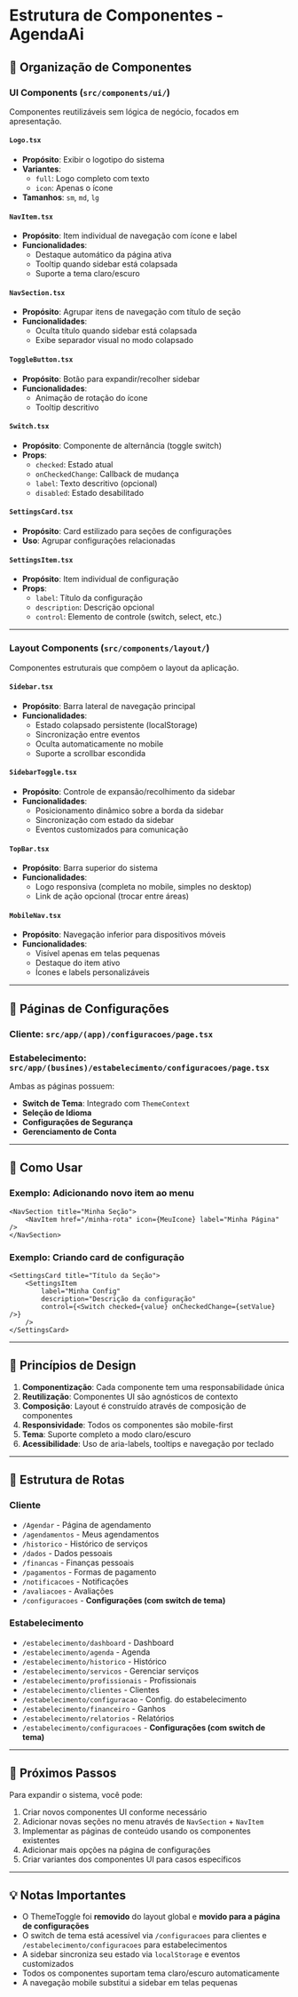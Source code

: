 # Estrutura de Componentes - AgendaAi

## 📁 Organização de Componentes

### **UI Components** (`src/components/ui/`)

Componentes reutilizáveis sem lógica de negócio, focados em apresentação.

#### `Logo.tsx`

-   **Propósito**: Exibir o logotipo do sistema
-   **Variantes**:
    -   `full`: Logo completo com texto
    -   `icon`: Apenas o ícone
-   **Tamanhos**: `sm`, `md`, `lg`

#### `NavItem.tsx`

-   **Propósito**: Item individual de navegação com ícone e label
-   **Funcionalidades**:
    -   Destaque automático da página ativa
    -   Tooltip quando sidebar está colapsada
    -   Suporte a tema claro/escuro

#### `NavSection.tsx`

-   **Propósito**: Agrupar itens de navegação com título de seção
-   **Funcionalidades**:
    -   Oculta título quando sidebar está colapsada
    -   Exibe separador visual no modo colapsado

#### `ToggleButton.tsx`

-   **Propósito**: Botão para expandir/recolher sidebar
-   **Funcionalidades**:
    -   Animação de rotação do ícone
    -   Tooltip descritivo

#### `Switch.tsx`

-   **Propósito**: Componente de alternância (toggle switch)
-   **Props**:
    -   `checked`: Estado atual
    -   `onCheckedChange`: Callback de mudança
    -   `label`: Texto descritivo (opcional)
    -   `disabled`: Estado desabilitado

#### `SettingsCard.tsx`

-   **Propósito**: Card estilizado para seções de configurações
-   **Uso**: Agrupar configurações relacionadas

#### `SettingsItem.tsx`

-   **Propósito**: Item individual de configuração
-   **Props**:
    -   `label`: Título da configuração
    -   `description`: Descrição opcional
    -   `control`: Elemento de controle (switch, select, etc.)

---

### **Layout Components** (`src/components/layout/`)

Componentes estruturais que compõem o layout da aplicação.

#### `Sidebar.tsx`

-   **Propósito**: Barra lateral de navegação principal
-   **Funcionalidades**:
    -   Estado colapsado persistente (localStorage)
    -   Sincronização entre eventos
    -   Oculta automaticamente no mobile
    -   Suporte a scrollbar escondida

#### `SidebarToggle.tsx`

-   **Propósito**: Controle de expansão/recolhimento da sidebar
-   **Funcionalidades**:
    -   Posicionamento dinâmico sobre a borda da sidebar
    -   Sincronização com estado da sidebar
    -   Eventos customizados para comunicação

#### `TopBar.tsx`

-   **Propósito**: Barra superior do sistema
-   **Funcionalidades**:
    -   Logo responsiva (completa no mobile, simples no desktop)
    -   Link de ação opcional (trocar entre áreas)

#### `MobileNav.tsx`

-   **Propósito**: Navegação inferior para dispositivos móveis
-   **Funcionalidades**:
    -   Visível apenas em telas pequenas
    -   Destaque do item ativo
    -   Ícones e labels personalizáveis

---

## 🎨 Páginas de Configurações

### Cliente: `src/app/(app)/configuracoes/page.tsx`

### Estabelecimento: `src/app/(busines)/estabelecimento/configuracoes/page.tsx`

Ambas as páginas possuem:

-   **Switch de Tema**: Integrado com `ThemeContext`
-   **Seleção de Idioma**
-   **Configurações de Segurança**
-   **Gerenciamento de Conta**

---

## 🔧 Como Usar

### Exemplo: Adicionando novo item ao menu

```tsx
<NavSection title="Minha Seção">
	<NavItem href="/minha-rota" icon={MeuIcone} label="Minha Página" />
</NavSection>
```

### Exemplo: Criando card de configuração

```tsx
<SettingsCard title="Título da Seção">
	<SettingsItem
		label="Minha Config"
		description="Descrição da configuração"
		control={<Switch checked={value} onCheckedChange={setValue} />}
	/>
</SettingsCard>
```

---

## 🎯 Princípios de Design

1. **Componentização**: Cada componente tem uma responsabilidade única
2. **Reutilização**: Componentes UI são agnósticos de contexto
3. **Composição**: Layout é construído através de composição de componentes
4. **Responsividade**: Todos os componentes são mobile-first
5. **Tema**: Suporte completo a modo claro/escuro
6. **Acessibilidade**: Uso de aria-labels, tooltips e navegação por teclado

---

## 📱 Estrutura de Rotas

### Cliente

-   `/Agendar` - Página de agendamento
-   `/agendamentos` - Meus agendamentos
-   `/historico` - Histórico de serviços
-   `/dados` - Dados pessoais
-   `/financas` - Finanças pessoais
-   `/pagamentos` - Formas de pagamento
-   `/notificacoes` - Notificações
-   `/avaliacoes` - Avaliações
-   `/configuracoes` - **Configurações (com switch de tema)**

### Estabelecimento

-   `/estabelecimento/dashboard` - Dashboard
-   `/estabelecimento/agenda` - Agenda
-   `/estabelecimento/historico` - Histórico
-   `/estabelecimento/servicos` - Gerenciar serviços
-   `/estabelecimento/profissionais` - Profissionais
-   `/estabelecimento/clientes` - Clientes
-   `/estabelecimento/configuracao` - Config. do estabelecimento
-   `/estabelecimento/financeiro` - Ganhos
-   `/estabelecimento/relatorios` - Relatórios
-   `/estabelecimento/configuracoes` - **Configurações (com switch de tema)**

---

## 🚀 Próximos Passos

Para expandir o sistema, você pode:

1. Criar novos componentes UI conforme necessário
2. Adicionar novas seções no menu através de `NavSection` + `NavItem`
3. Implementar as páginas de conteúdo usando os componentes existentes
4. Adicionar mais opções na página de configurações
5. Criar variantes dos componentes UI para casos específicos

---

## 💡 Notas Importantes

-   O ThemeToggle foi **removido** do layout global e **movido para a página de
    configurações**
-   O switch de tema está acessível via `/configuracoes` para clientes e
    `/estabelecimento/configuracoes` para estabelecimentos
-   A sidebar sincroniza seu estado via `localStorage` e eventos customizados
-   Todos os componentes suportam tema claro/escuro automaticamente
-   A navegação mobile substitui a sidebar em telas pequenas
